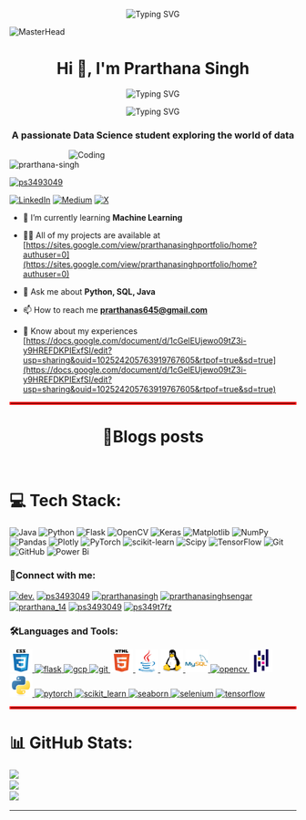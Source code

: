 
<p align="center">
  <img src="https://readme-typing-svg.herokuapp.com/?color=F7DF1E&width=500&height=50&lines=Hi+I'm+Prarthana!;A+Data+Science+Enthusiast;Love+Learning+AI+and+ML" alt="Typing SVG">
</p>


![MasterHead](https://camo.githubusercontent.com/37a4da575381e6eb7f937878b48ae504dbcd2ea0e8762cce1ff4936c9f8301dc/68747470733a2f2f692e70696e696d672e636f6d2f6f726967696e616c732f39652f30612f63382f39653061633832626331376666303037303864613662643039353933313737652e676966)
<h1 align="center">Hi 👋, I'm Prarthana Singh</h1>




<!--
<p align="center">
 //  First Typing Animation 
  <img src="https://readme-typing-svg.herokuapp.com/?lines=Hey+...+I'm+Prarthana+Singh;Welcome+to+my+GitHub+profile;Aspiring+Data+Scientist!;Exploring+new+tech+stacks!;Let's+code+together!&center=true&width=500&height=50&color=FF5733&vCenter=true&size=25" alt="Typing SVG">
</p>
-->
<!--
<p align="center"> 
                                // (sky blue color)
  <img src="https://readme-typing-svg.herokuapp.com/?lines=A+passionate+Data+Science+student+exploring+the+world+of+Data;&center=true&width=500&height=50&color=00BFFF&vCenter=true&size=25" alt="Typing SVG">
</p> 
-->
<!--
<p align="center">
  <!-- Second Typing Animation (Violet)
  <img src="https://readme-typing-svg.herokuapp.com/?lines=A+passionate+Data+Science+student+exploring+the+world+of+Data;&center=true&width=500&height=50&color=8A2BE2&vCenter=true&size=25" alt="Typing SVG">
</p>

-->


<p align="center">
  <!-- First Typing Animation (Light Red) -->
  <img src="https://readme-typing-svg.herokuapp.com/?lines=Hey+...+I'm+Prarthana+Singh;Welcome+to+my+GitHub+profile;Aspiring+Data+Scientist!;Exploring+new+tech+stacks!;Let's+code+together!&center=true&width=500&height=50&color=FF7F7F&vCenter=true&size=25" alt="Typing SVG">
</p>
<!--
<p align="center">
  <!-- Second Typing Animation (Blue) 
  <img src="https://readme-typing-svg.herokuapp.com/?lines=A+passionate+Data+Science+student+exploring+the+world+of+Data;&center=true&width=500&height=50&color=0000FF&vCenter=true&size=25" alt="Typing SVG">
</p>
-->

<p align="center">
  <!-- Second Typing Animation (Violet)-->
  <img src="https://readme-typing-svg.herokuapp.com/?lines=A+passionate+Data+Science+student+exploring+the+world+of+Data;&center=true&width=500&height=50&color=8A2BE2&vCenter=true&size=25" alt="Typing SVG">
</p>



<h3 align="center">A passionate Data Science student exploring the world of data</h3>


<img align="right" alt="Coding" width="400" src="https://miro.medium.com/v2/resize:fit:1310/1*f0VO7n7alyQ85pymIH6gyw.gif">

<p align="left"> <img src="https://komarev.com/ghpvc/?username=prarthana-singh&label=Profile%20views&color=0e75b6&style=flat" alt="prarthana-singh" /> </p>

<p align="left"> <a href="https://twitter.com/ps3493049" target="blank"><img src="https://img.shields.io/twitter/follow/ps3493049?logo=twitter&style=for-the-badge" alt="ps3493049" /></a> </p>

[![LinkedIn](https://img.shields.io/badge/LinkedIn-%230077B5.svg?logo=linkedin&logoColor=white)](https://linkedin.com/in/prarthanasingh) [![Medium](https://img.shields.io/badge/Medium-12100E?logo=medium&logoColor=white)](https://medium.com/@prarthanasingh) [![X](https://img.shields.io/badge/X-black.svg?logo=X&logoColor=white)](https://x.com/ps3493049) 


- 🌱 I’m currently learning **Machine Learning**

- 👨‍💻 All of my projects are available at [https://sites.google.com/view/prarthanasinghportfolio/home?authuser=0](https://sites.google.com/view/prarthanasinghportfolio/home?authuser=0)

- 💬 Ask me about **Python, SQL, Java**

- 📫 How to reach me **prarthanas645@gmail.com**

- 📄 Know about my experiences [https://docs.google.com/document/d/1cGelEUjewo09tZ3i-y9HREFDKPIExfSI/edit?usp=sharing&ouid=102524205763919767605&rtpof=true&sd=true](https://docs.google.com/document/d/1cGelEUjewo09tZ3i-y9HREFDKPIExfSI/edit?usp=sharing&ouid=102524205763919767605&rtpof=true&sd=true)

<hr style="border:2px solid #f00">

<h1 align="center">📝Blogs posts</h1>

<br>
<!-- BLOG-POST-LIST:START -->
<!-- BLOG-POST-LIST:END -->


# 💻 Tech Stack:
![Java](https://img.shields.io/badge/java-%23ED8B00.svg?style=for-the-badge&logo=openjdk&logoColor=white) ![Python](https://img.shields.io/badge/python-3670A0?style=for-the-badge&logo=python&logoColor=ffdd54) ![Flask](https://img.shields.io/badge/flask-%23000.svg?style=for-the-badge&logo=flask&logoColor=white) ![OpenCV](https://img.shields.io/badge/opencv-%23white.svg?style=for-the-badge&logo=opencv&logoColor=white) ![Keras](https://img.shields.io/badge/Keras-%23D00000.svg?style=for-the-badge&logo=Keras&logoColor=white) ![Matplotlib](https://img.shields.io/badge/Matplotlib-%23ffffff.svg?style=for-the-badge&logo=Matplotlib&logoColor=black) ![NumPy](https://img.shields.io/badge/numpy-%23013243.svg?style=for-the-badge&logo=numpy&logoColor=white) ![Pandas](https://img.shields.io/badge/pandas-%23150458.svg?style=for-the-badge&logo=pandas&logoColor=white) ![Plotly](https://img.shields.io/badge/Plotly-%233F4F75.svg?style=for-the-badge&logo=plotly&logoColor=white) ![PyTorch](https://img.shields.io/badge/PyTorch-%23EE4C2C.svg?style=for-the-badge&logo=PyTorch&logoColor=white) ![scikit-learn](https://img.shields.io/badge/scikit--learn-%23F7931E.svg?style=for-the-badge&logo=scikit-learn&logoColor=white) ![Scipy](https://img.shields.io/badge/SciPy-%230C55A5.svg?style=for-the-badge&logo=scipy&logoColor=%white) ![TensorFlow](https://img.shields.io/badge/TensorFlow-%23FF6F00.svg?style=for-the-badge&logo=TensorFlow&logoColor=white) ![Git](https://img.shields.io/badge/git-%23F05033.svg?style=for-the-badge&logo=git&logoColor=white) ![GitHub](https://img.shields.io/badge/github-%23121011.svg?style=for-the-badge&logo=github&logoColor=white) ![Power Bi](https://img.shields.io/badge/power_bi-F2C811?style=for-the-badge&logo=powerbi&logoColor=black)


<h3 align="left">🔗Connect with me:</h3>
<p align="left">
<a href="https://dev.to/dev." target="blank"><img align="center" src="https://raw.githubusercontent.com/rahuldkjain/github-profile-readme-generator/master/src/images/icons/Social/devto.svg" alt="dev." height="30" width="40" /></a>
<a href="https://twitter.com/ps3493049" target="blank"><img align="center" src="https://raw.githubusercontent.com/rahuldkjain/github-profile-readme-generator/master/src/images/icons/Social/twitter.svg" alt="ps3493049" height="30" width="40" /></a>
<a href="https://linkedin.com/in/prarthanasingh" target="blank"><img align="center" src="https://raw.githubusercontent.com/rahuldkjain/github-profile-readme-generator/master/src/images/icons/Social/linked-in-alt.svg" alt="prarthanasingh" height="30" width="40" /></a>
<a href="https://kaggle.com/prarthanasinghsengar" target="blank"><img align="center" src="https://raw.githubusercontent.com/rahuldkjain/github-profile-readme-generator/master/src/images/icons/Social/kaggle.svg" alt="prarthanasinghsengar" height="30" width="40" /></a>
<a href="https://www.codechef.com/users/prarthana_14" target="blank"><img align="center" src="https://cdn.jsdelivr.net/npm/simple-icons@3.1.0/icons/codechef.svg" alt="prarthana_14" height="30" width="40" /></a>
<a href="https://www.leetcode.com/ps3493049" target="blank"><img align="center" src="https://raw.githubusercontent.com/rahuldkjain/github-profile-readme-generator/master/src/images/icons/Social/leet-code.svg" alt="ps3493049" height="30" width="40" /></a>
<a href="https://auth.geeksforgeeks.org/user/ps349t7fz" target="blank"><img align="center" src="https://raw.githubusercontent.com/rahuldkjain/github-profile-readme-generator/master/src/images/icons/Social/geeks-for-geeks.svg" alt="ps349t7fz" height="30" width="40" /></a>
</p>

<h3 align="left">🛠️Languages and Tools:</h3>
<p align="left"> <a href="https://www.w3schools.com/css/" target="_blank" rel="noreferrer"> <img src="https://raw.githubusercontent.com/devicons/devicon/master/icons/css3/css3-original-wordmark.svg" alt="css3" width="40" height="40"/> </a> <a href="https://flask.palletsprojects.com/" target="_blank" rel="noreferrer"> <img src="https://www.vectorlogo.zone/logos/pocoo_flask/pocoo_flask-icon.svg" alt="flask" width="40" height="40"/> </a> <a href="https://cloud.google.com" target="_blank" rel="noreferrer"> <img src="https://www.vectorlogo.zone/logos/google_cloud/google_cloud-icon.svg" alt="gcp" width="40" height="40"/> </a> <a href="https://git-scm.com/" target="_blank" rel="noreferrer"> <img src="https://www.vectorlogo.zone/logos/git-scm/git-scm-icon.svg" alt="git" width="40" height="40"/> </a> <a href="https://www.w3.org/html/" target="_blank" rel="noreferrer"> <img src="https://raw.githubusercontent.com/devicons/devicon/master/icons/html5/html5-original-wordmark.svg" alt="html5" width="40" height="40"/> </a> <a href="https://www.java.com" target="_blank" rel="noreferrer"> <img src="https://raw.githubusercontent.com/devicons/devicon/master/icons/java/java-original.svg" alt="java" width="40" height="40"/> </a> <a href="https://www.linux.org/" target="_blank" rel="noreferrer"> <img src="https://raw.githubusercontent.com/devicons/devicon/master/icons/linux/linux-original.svg" alt="linux" width="40" height="40"/> </a> <a href="https://www.mysql.com/" target="_blank" rel="noreferrer"> <img src="https://raw.githubusercontent.com/devicons/devicon/master/icons/mysql/mysql-original-wordmark.svg" alt="mysql" width="40" height="40"/> </a> <a href="https://opencv.org/" target="_blank" rel="noreferrer"> <img src="https://www.vectorlogo.zone/logos/opencv/opencv-icon.svg" alt="opencv" width="40" height="40"/> </a> <a href="https://pandas.pydata.org/" target="_blank" rel="noreferrer"> <img src="https://raw.githubusercontent.com/devicons/devicon/2ae2a900d2f041da66e950e4d48052658d850630/icons/pandas/pandas-original.svg" alt="pandas" width="40" height="40"/> </a> <a href="https://www.python.org" target="_blank" rel="noreferrer"> <img src="https://raw.githubusercontent.com/devicons/devicon/master/icons/python/python-original.svg" alt="python" width="40" height="40"/> </a> <a href="https://pytorch.org/" target="_blank" rel="noreferrer"> <img src="https://www.vectorlogo.zone/logos/pytorch/pytorch-icon.svg" alt="pytorch" width="40" height="40"/> </a> <a href="https://scikit-learn.org/" target="_blank" rel="noreferrer"> <img src="https://upload.wikimedia.org/wikipedia/commons/0/05/Scikit_learn_logo_small.svg" alt="scikit_learn" width="40" height="40"/> </a> <a href="https://seaborn.pydata.org/" target="_blank" rel="noreferrer"> <img src="https://seaborn.pydata.org/_images/logo-mark-lightbg.svg" alt="seaborn" width="40" height="40"/> </a> <a href="https://www.selenium.dev" target="_blank" rel="noreferrer"> <img src="https://raw.githubusercontent.com/detain/svg-logos/780f25886640cef088af994181646db2f6b1a3f8/svg/selenium-logo.svg" alt="selenium" width="40" height="40"/> </a> <a href="https://www.tensorflow.org" target="_blank" rel="noreferrer"> <img src="https://www.vectorlogo.zone/logos/tensorflow/tensorflow-icon.svg" alt="tensorflow" width="40" height="40"/> </a> </p>

<hr style="border:2px solid #f00">


# 📊 GitHub Stats:

![](https://github-readme-stats.vercel.app/api?username=Prarthana-Singh&theme=dark&hide_border=false&include_all_commits=false&count_private=false)<br/>
![](https://github-readme-streak-stats.herokuapp.com/?user=Prarthana-Singh&theme=dark&hide_border=false)<br/>
![](https://github-readme-stats.vercel.app/api/top-langs/?username=Prarthana-Singh&theme=dark&hide_border=false&include_all_commits=false&count_private=false&layout=compact)

---

<!-- Proudly created with GPRM ( https://gprm.itsvg.in ) -->
